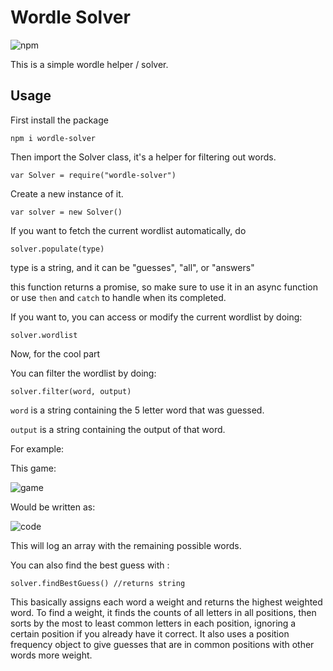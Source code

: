 # Wordle Solver

![npm](https://img.shields.io/npm/dt/wordle-solver.png)


This is a simple wordle helper / solver.


## Usage

First install the package

```
npm i wordle-solver
```

Then import the Solver class, it's  a helper for filtering out words.

```
var Solver = require("wordle-solver")
```

Create a new instance of it.

```
var solver = new Solver()
```

If you want to fetch the current wordlist automatically, do
```
solver.populate(type)
```
type is a string, and it can be "guesses", "all", or "answers"

this function returns a promise, so make sure to use it in an async function or use `then` and `catch` to handle when its completed.


If you want to, you can access or modify the current wordlist by doing:

```
solver.wordlist
```
Now, for the cool part

You can filter the wordlist by doing:

```
solver.filter(word, output)
```
`word` is a string containing the 5 letter word that was guessed.

`output` is a string containing the output of that word.

For example:

This game:

![game](https://i.imgur.com/5Kw5Lr7.png)

Would be written as:

![code](https://i.imgur.com/w2qCAJe.png)

This will log an array with the remaining possible words.

You can also find the best guess with :

```
solver.findBestGuess() //returns string
```

 This basically assigns each word a weight and returns the highest weighted word. To find a weight, it finds the counts of all letters in all positions, then sorts by the most to least common letters in each position, ignoring a certain position if you already have it correct. It also uses a position frequency object to give guesses that are in common positions with other words more weight.

 
